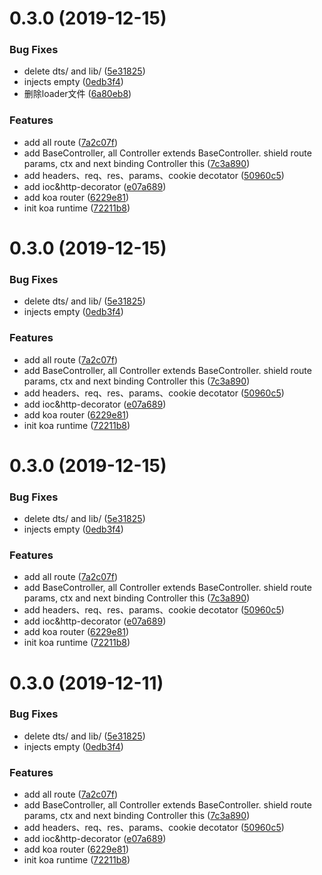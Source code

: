 <a name="0.3.0"></a>
# 0.3.0 (2019-12-15)


### Bug Fixes

* delete dts/ and lib/ ([5e31825](https://github.com/hubvue/kim/commit/5e31825))
* injects empty ([0edb3f4](https://github.com/hubvue/kim/commit/0edb3f4))
* 删除loader文件 ([6a80eb8](https://github.com/hubvue/kim/commit/6a80eb8))


### Features

* add all route ([7a2c07f](https://github.com/hubvue/kim/commit/7a2c07f))
* add BaseController, all Controller extends BaseController.  shield route params, ctx and next binding  Controller this ([7c3a890](https://github.com/hubvue/kim/commit/7c3a890))
* add headers、req、res、params、cookie decotator ([50960c5](https://github.com/hubvue/kim/commit/50960c5))
* add ioc&http-decorator ([e07a689](https://github.com/hubvue/kim/commit/e07a689))
* add koa router ([6229e81](https://github.com/hubvue/kim/commit/6229e81))
* init koa runtime ([72211b8](https://github.com/hubvue/kim/commit/72211b8))



<a name="0.3.0"></a>
# 0.3.0 (2019-12-15)


### Bug Fixes

* delete dts/ and lib/ ([5e31825](https://github.com/hubvue/kim/commit/5e31825))
* injects empty ([0edb3f4](https://github.com/hubvue/kim/commit/0edb3f4))


### Features

* add all route ([7a2c07f](https://github.com/hubvue/kim/commit/7a2c07f))
* add BaseController, all Controller extends BaseController.  shield route params, ctx and next binding  Controller this ([7c3a890](https://github.com/hubvue/kim/commit/7c3a890))
* add headers、req、res、params、cookie decotator ([50960c5](https://github.com/hubvue/kim/commit/50960c5))
* add ioc&http-decorator ([e07a689](https://github.com/hubvue/kim/commit/e07a689))
* add koa router ([6229e81](https://github.com/hubvue/kim/commit/6229e81))
* init koa runtime ([72211b8](https://github.com/hubvue/kim/commit/72211b8))



<a name="0.3.0"></a>
# 0.3.0 (2019-12-15)


### Bug Fixes

* delete dts/ and lib/ ([5e31825](https://github.com/hubvue/kim/commit/5e31825))
* injects empty ([0edb3f4](https://github.com/hubvue/kim/commit/0edb3f4))


### Features

* add all route ([7a2c07f](https://github.com/hubvue/kim/commit/7a2c07f))
* add BaseController, all Controller extends BaseController.  shield route params, ctx and next binding  Controller this ([7c3a890](https://github.com/hubvue/kim/commit/7c3a890))
* add headers、req、res、params、cookie decotator ([50960c5](https://github.com/hubvue/kim/commit/50960c5))
* add ioc&http-decorator ([e07a689](https://github.com/hubvue/kim/commit/e07a689))
* add koa router ([6229e81](https://github.com/hubvue/kim/commit/6229e81))
* init koa runtime ([72211b8](https://github.com/hubvue/kim/commit/72211b8))



<a name="0.3.0"></a>
# 0.3.0 (2019-12-11)


### Bug Fixes

* delete dts/ and lib/ ([5e31825](https://github.com/hubvue/kim/commit/5e31825))
* injects empty ([0edb3f4](https://github.com/hubvue/kim/commit/0edb3f4))


### Features

* add all route ([7a2c07f](https://github.com/hubvue/kim/commit/7a2c07f))
* add BaseController, all Controller extends BaseController.  shield route params, ctx and next binding  Controller this ([7c3a890](https://github.com/hubvue/kim/commit/7c3a890))
* add headers、req、res、params、cookie decotator ([50960c5](https://github.com/hubvue/kim/commit/50960c5))
* add ioc&http-decorator ([e07a689](https://github.com/hubvue/kim/commit/e07a689))
* add koa router ([6229e81](https://github.com/hubvue/kim/commit/6229e81))
* init koa runtime ([72211b8](https://github.com/hubvue/kim/commit/72211b8))



